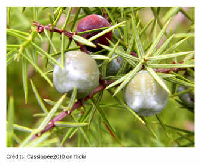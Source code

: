 ![Robin](/images/2022-07-16.jpg)

Crédits: [Cassiopée2010](https://www.flickr.com/people/cmoi30/) on flickr